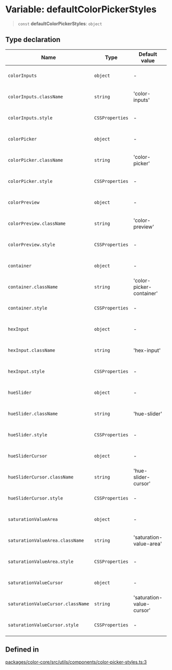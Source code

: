 # Variable: defaultColorPickerStyles

> `const` **defaultColorPickerStyles**: `object`

## Type declaration

| Name | Type | Default value | Defined in |
| ------ | ------ | ------ | ------ |
| `colorInputs` | `object` | - | [packages/color-core/src/utils/components/color-picker-styles.ts:70](https://github.com/iamlite/color-core-mono-test/blob/d94d70fcd3b8bc32b54a8388048088ead1ff133f/packages/color-core/src/utils/components/color-picker-styles.ts#L70) |
| `colorInputs.className` | `string` | 'color-inputs' | [packages/color-core/src/utils/components/color-picker-styles.ts:77](https://github.com/iamlite/color-core-mono-test/blob/d94d70fcd3b8bc32b54a8388048088ead1ff133f/packages/color-core/src/utils/components/color-picker-styles.ts#L77) |
| `colorInputs.style` | `CSSProperties` | - | [packages/color-core/src/utils/components/color-picker-styles.ts:71](https://github.com/iamlite/color-core-mono-test/blob/d94d70fcd3b8bc32b54a8388048088ead1ff133f/packages/color-core/src/utils/components/color-picker-styles.ts#L71) |
| `colorPicker` | `object` | - | [packages/color-core/src/utils/components/color-picker-styles.ts:14](https://github.com/iamlite/color-core-mono-test/blob/d94d70fcd3b8bc32b54a8388048088ead1ff133f/packages/color-core/src/utils/components/color-picker-styles.ts#L14) |
| `colorPicker.className` | `string` | 'color-picker' | [packages/color-core/src/utils/components/color-picker-styles.ts:23](https://github.com/iamlite/color-core-mono-test/blob/d94d70fcd3b8bc32b54a8388048088ead1ff133f/packages/color-core/src/utils/components/color-picker-styles.ts#L23) |
| `colorPicker.style` | `CSSProperties` | - | [packages/color-core/src/utils/components/color-picker-styles.ts:15](https://github.com/iamlite/color-core-mono-test/blob/d94d70fcd3b8bc32b54a8388048088ead1ff133f/packages/color-core/src/utils/components/color-picker-styles.ts#L15) |
| `colorPreview` | `object` | - | [packages/color-core/src/utils/components/color-picker-styles.ts:87](https://github.com/iamlite/color-core-mono-test/blob/d94d70fcd3b8bc32b54a8388048088ead1ff133f/packages/color-core/src/utils/components/color-picker-styles.ts#L87) |
| `colorPreview.className` | `string` | 'color-preview' | [packages/color-core/src/utils/components/color-picker-styles.ts:92](https://github.com/iamlite/color-core-mono-test/blob/d94d70fcd3b8bc32b54a8388048088ead1ff133f/packages/color-core/src/utils/components/color-picker-styles.ts#L92) |
| `colorPreview.style` | `CSSProperties` | - | [packages/color-core/src/utils/components/color-picker-styles.ts:88](https://github.com/iamlite/color-core-mono-test/blob/d94d70fcd3b8bc32b54a8388048088ead1ff133f/packages/color-core/src/utils/components/color-picker-styles.ts#L88) |
| `container` | `object` | - | [packages/color-core/src/utils/components/color-picker-styles.ts:4](https://github.com/iamlite/color-core-mono-test/blob/d94d70fcd3b8bc32b54a8388048088ead1ff133f/packages/color-core/src/utils/components/color-picker-styles.ts#L4) |
| `container.className` | `string` | 'color-picker-container' | [packages/color-core/src/utils/components/color-picker-styles.ts:12](https://github.com/iamlite/color-core-mono-test/blob/d94d70fcd3b8bc32b54a8388048088ead1ff133f/packages/color-core/src/utils/components/color-picker-styles.ts#L12) |
| `container.style` | `CSSProperties` | - | [packages/color-core/src/utils/components/color-picker-styles.ts:5](https://github.com/iamlite/color-core-mono-test/blob/d94d70fcd3b8bc32b54a8388048088ead1ff133f/packages/color-core/src/utils/components/color-picker-styles.ts#L5) |
| `hexInput` | `object` | - | [packages/color-core/src/utils/components/color-picker-styles.ts:79](https://github.com/iamlite/color-core-mono-test/blob/d94d70fcd3b8bc32b54a8388048088ead1ff133f/packages/color-core/src/utils/components/color-picker-styles.ts#L79) |
| `hexInput.className` | `string` | 'hex-input' | [packages/color-core/src/utils/components/color-picker-styles.ts:85](https://github.com/iamlite/color-core-mono-test/blob/d94d70fcd3b8bc32b54a8388048088ead1ff133f/packages/color-core/src/utils/components/color-picker-styles.ts#L85) |
| `hexInput.style` | `CSSProperties` | - | [packages/color-core/src/utils/components/color-picker-styles.ts:80](https://github.com/iamlite/color-core-mono-test/blob/d94d70fcd3b8bc32b54a8388048088ead1ff133f/packages/color-core/src/utils/components/color-picker-styles.ts#L80) |
| `hueSlider` | `object` | - | [packages/color-core/src/utils/components/color-picker-styles.ts:47](https://github.com/iamlite/color-core-mono-test/blob/d94d70fcd3b8bc32b54a8388048088ead1ff133f/packages/color-core/src/utils/components/color-picker-styles.ts#L47) |
| `hueSlider.className` | `string` | 'hue-slider' | [packages/color-core/src/utils/components/color-picker-styles.ts:56](https://github.com/iamlite/color-core-mono-test/blob/d94d70fcd3b8bc32b54a8388048088ead1ff133f/packages/color-core/src/utils/components/color-picker-styles.ts#L56) |
| `hueSlider.style` | `CSSProperties` | - | [packages/color-core/src/utils/components/color-picker-styles.ts:48](https://github.com/iamlite/color-core-mono-test/blob/d94d70fcd3b8bc32b54a8388048088ead1ff133f/packages/color-core/src/utils/components/color-picker-styles.ts#L48) |
| `hueSliderCursor` | `object` | - | [packages/color-core/src/utils/components/color-picker-styles.ts:58](https://github.com/iamlite/color-core-mono-test/blob/d94d70fcd3b8bc32b54a8388048088ead1ff133f/packages/color-core/src/utils/components/color-picker-styles.ts#L58) |
| `hueSliderCursor.className` | `string` | 'hue-slider-cursor' | [packages/color-core/src/utils/components/color-picker-styles.ts:68](https://github.com/iamlite/color-core-mono-test/blob/d94d70fcd3b8bc32b54a8388048088ead1ff133f/packages/color-core/src/utils/components/color-picker-styles.ts#L68) |
| `hueSliderCursor.style` | `CSSProperties` | - | [packages/color-core/src/utils/components/color-picker-styles.ts:59](https://github.com/iamlite/color-core-mono-test/blob/d94d70fcd3b8bc32b54a8388048088ead1ff133f/packages/color-core/src/utils/components/color-picker-styles.ts#L59) |
| `saturationValueArea` | `object` | - | [packages/color-core/src/utils/components/color-picker-styles.ts:25](https://github.com/iamlite/color-core-mono-test/blob/d94d70fcd3b8bc32b54a8388048088ead1ff133f/packages/color-core/src/utils/components/color-picker-styles.ts#L25) |
| `saturationValueArea.className` | `string` | 'saturation-value-area' | [packages/color-core/src/utils/components/color-picker-styles.ts:33](https://github.com/iamlite/color-core-mono-test/blob/d94d70fcd3b8bc32b54a8388048088ead1ff133f/packages/color-core/src/utils/components/color-picker-styles.ts#L33) |
| `saturationValueArea.style` | `CSSProperties` | - | [packages/color-core/src/utils/components/color-picker-styles.ts:26](https://github.com/iamlite/color-core-mono-test/blob/d94d70fcd3b8bc32b54a8388048088ead1ff133f/packages/color-core/src/utils/components/color-picker-styles.ts#L26) |
| `saturationValueCursor` | `object` | - | [packages/color-core/src/utils/components/color-picker-styles.ts:35](https://github.com/iamlite/color-core-mono-test/blob/d94d70fcd3b8bc32b54a8388048088ead1ff133f/packages/color-core/src/utils/components/color-picker-styles.ts#L35) |
| `saturationValueCursor.className` | `string` | 'saturation-value-cursor' | [packages/color-core/src/utils/components/color-picker-styles.ts:45](https://github.com/iamlite/color-core-mono-test/blob/d94d70fcd3b8bc32b54a8388048088ead1ff133f/packages/color-core/src/utils/components/color-picker-styles.ts#L45) |
| `saturationValueCursor.style` | `CSSProperties` | - | [packages/color-core/src/utils/components/color-picker-styles.ts:36](https://github.com/iamlite/color-core-mono-test/blob/d94d70fcd3b8bc32b54a8388048088ead1ff133f/packages/color-core/src/utils/components/color-picker-styles.ts#L36) |

## Defined in

[packages/color-core/src/utils/components/color-picker-styles.ts:3](https://github.com/iamlite/color-core-mono-test/blob/d94d70fcd3b8bc32b54a8388048088ead1ff133f/packages/color-core/src/utils/components/color-picker-styles.ts#L3)
